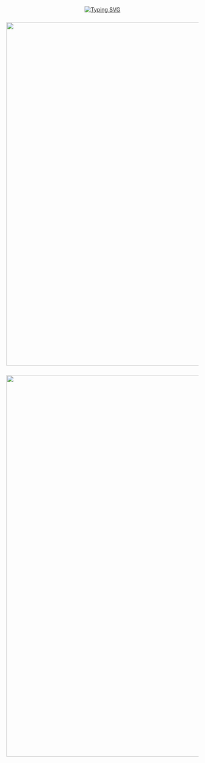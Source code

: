 <div align="center">

  <!-- 标题动画 -->
  <a href="https://github.com/Lingbou">
    <img src="https://readme-typing-svg.herokuapp.com?font=Fira+Code&weight=700&size=28&pause=1000&color=2B6CB0&width=500&lines=Welcome+to+Lingbou's+Home!" alt="Typing SVG">
  </a>


  <!-- 数据卡片组合 -->
  <div style="display: flex; flex-wrap: wrap; justify-content: center; gap: 25px; margin: 25px 0;">
    <img src="https://github-readme-stats.vercel.app/api?username=Lingbou&show_icons=true&theme=radical&custom_title=GitHub%20Stats&icon_color=2B6CB0&text_color=3B82F6&bg_color=0D1117&hide_border=true&line_height=27&count_private=true" width="900">
    <img src="https://github-readme-activity-graph-fjqz177.vercel.app/graph?username=Lingbou&theme=react-dark&hide_border=true&area=true&color=2B6CB0&bg_color=0D1117" width="1000">
  </div>

</div>
